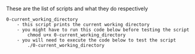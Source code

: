 These are the list of scripts and what they do respectively
	
	0-current_working_directory
		- this script prints the current working directory
		- you might have to run this code below before testing the script
			chmod u+x 0-current_working_directory
		- you will need to execute the code below to test the script
			./0-current_working_directory

